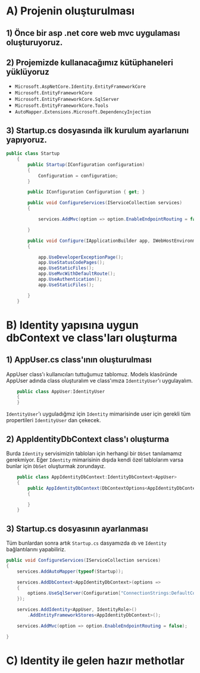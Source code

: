 
# A) Projenin oluşturulması
## 1) Önce bir asp .net core web mvc uygulaması oluşturuyoruz.
## 2) Projemizde kullanacağımız kütüphaneleri yüklüyoruz
* ``Microsoft.AspNetCore.Identity.EntityFrameworkCore``
* ``Microsoft.EntityFrameworkCore``
* ``Microsoft.EntityFrameworkCore.SqlServer``
* ``Microsoft.EntityFrameworkCore.Tools``
* ``AutoMapper.Extensions.Microsoft.DependencyInjection``

## 3) Startup.cs dosyasında ilk kurulum ayarlarıunı yapıyoruz.
```c#
public class Startup
    {
        public Startup(IConfiguration configuration)
        {
            Configuration = configuration;
        }

        public IConfiguration Configuration { get; }

        public void ConfigureServices(IServiceCollection services)
        {

            services.AddMvc(option => option.EnableEndpointRouting = false);

        }

        public void Configure(IApplicationBuilder app, IWebHostEnvironment env)
        {

            app.UseDeveloperExceptionPage();
            app.UseStatusCodePages();
            app.UseStaticFiles();
            app.UseMvcWithDefaultRoute();
            app.UseAuthentication();
            app.UseStaticFiles();

        }
    }
```

# B) Identity yapısına uygun dbContext ve class'ları oluşturma
## 1) AppUser.cs class'ının oluşturulması
AppUser class'ı kullanıcıları tuttuğumuz tablomuz. Models klasöründe AppUser adında class oluşturalım ve class'ımıza ``IdentityUser``'ı uygulayalım.
```c#
    public class AppUser:IdentityUser
    {
    }
```
``IdentityUser``'ı uyguladığmız için ``Identity`` mimarisinde user için gerekli tüm propertileri ``IdentityUser`` dan çekecek.
## 2) AppIdentityDbContext class'ı oluşturma
Burda ``Identity`` servisimizin tabloları için herhangi bir ``DbSet`` tanılamamız gerekmiyor. Eğer ``Identity`` mimarisinin dışıda kendi özel tablolarım varsa bunlar için ``DbSet`` oluşturmak zorundayız.

````c#
    public class AppIdentityDbContext:IdentityDbContext<AppUser>
    {
        public AppIdentityDbContext(DbContextOptions<AppIdentityDbContext> options):base(options)
        {

        }
    }
````
## 3) Startup.cs dosyasının ayarlanması
Tüm bunlardan sonra artık ``Startup.cs`` dasyamızda ``db`` ve ``Identity`` bağlantılarını yapabiliriz.
```c#
public void ConfigureServices(IServiceCollection services)
{
    services.AddAutoMapper(typeof(Startup));

    services.AddDbContext<AppIdentityDbContext>(options =>
    {
        options.UseSqlServer(Configuration["ConnectionStrings:DefaultConnectionString"]);
    });

    services.AddIdentity<AppUser, IdentityRole>()
        .AddEntityFrameworkStores<AppIdentityDbContext>();

    services.AddMvc(option => option.EnableEndpointRouting = false);

}
```

# C) Identity ile gelen hazır methotlar